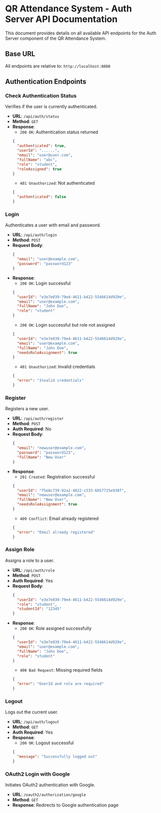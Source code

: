 # QR Attendance System - Auth Server API Documentation

This document provides details on all available API endpoints for the Auth Server component of the QR Attendance System.

## Base URL

All endpoints are relative to: `http://localhost:8080`

## Authentication Endpoints

### Check Authentication Status

Verifies if the user is currently authenticated.

- **URL**: `/api/auth/status`
- **Method**: `GET`
- **Response**:
  - `200 OK`: Authentication status returned
  ```json
  {
    "authenticated": true,
    "userId": "......",
    "email": "user@user.com",
    "fullName": "abc",
    "role": "student",
    "roleAssigned": true
  }
  ```
  - `401 Unauthorized`: Not authenticated
  ```json
  {
    "authenticated": false
  }
  ```

### Login

Authenticates a user with email and password.

- **URL**: `/api/auth/login`
- **Method**: `POST`
- **Request Body**:
  ```json
  {
    "email": "user@example.com",
    "password": "password123"
  }
  ```
- **Response**:
  - `200 OK`: Login successful
  ```json
  {
    "userId": "e3e7e039-79e4-4611-b422-5546614d929e",
    "email": "user@example.com",
    "fullName": "John Doe",
    "role": "student"
  }
  ```
  - `200 OK`: Login successful but role not assigned
  ```json
  {
    "userId": "e3e7e039-79e4-4611-b422-5546614d929e",
    "email": "user@example.com",
    "fullName": "John Doe",
    "needsRoleAssignment": true
  }
  ```
  - `401 Unauthorized`: Invalid credentials
  ```json
  {
    "error": "Invalid credentials"
  }
  ```

### Register

Registers a new user.

- **URL**: `/api/auth/register`
- **Method**: `POST`
- **Auth Required**: No
- **Request Body**:
  ```json
  {
    "email": "newuser@example.com",
    "password": "password123",
    "fullName": "New User"
  }
  ```
- **Response**:
  - `201 Created`: Registration successful
  ```json
  {
    "userId": "f5e8c739-92a1-4822-c533-6657725e930f",
    "email": "newuser@example.com",
    "fullName": "New User",
    "needsRoleAssignment": true
  }
  ```
  - `409 Conflict`: Email already registered
  ```json
  {
    "error": "Email already registered"
  }
  ```

### Assign Role

Assigns a role to a user.

- **URL**: `/api/auth/role`
- **Method**: `POST`
- **Auth Required**: Yes
- **Request Body**:
  ```json
  {
    "userId": "e3e7e039-79e4-4611-b422-5546614d929e",
    "role": "student",
    "studentId": "12345" 
  }
  ```
- **Response**:
  - `200 OK`: Role assigned successfully
  ```json
  {
    "userId": "e3e7e039-79e4-4611-b422-5546614d929e",
    "email": "user@example.com",
    "fullName": "John Doe",
    "role": "student"
  }
  ```
  - `400 Bad Request`: Missing required fields
  ```json
  {
    "error": "UserId and role are required"
  }
  ```

### Logout

Logs out the current user.

- **URL**: `/api/auth/logout`
- **Method**: `GET`
- **Auth Required**: Yes
- **Response**:
  - `200 OK`: Logout successful
  ```json
  {
    "message": "Successfully logged out"
  }
  ```

### OAuth2 Login with Google

Initiates OAuth2 authentication with Google.

- **URL**: `/oauth2/authorization/google`
- **Method**: `GET`
- **Response**: Redirects to Google authentication page

